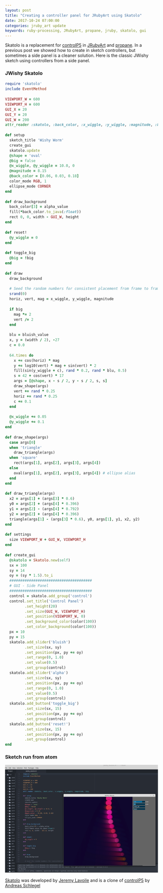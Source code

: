 ```yaml
---
layout: post
title: "Creating a controller panel for JRubyArt using Skatolo"
date: 2017-10-24 07:00:00
categories: jruby_art update
keywords: ruby-processing, JRubyArt, propane, jruby, skatolo, gui
---
```

Skatolo is a replacement for [controlP5][P5] in [JRubyArt][jruby_art] and [propane][propane]. In a previous post we showed how to create in sketch controllers, but sometimes a side panel is a cleaner solution. Here is the classic JWishy sketch using controllers from a side panel.

### JWishy Skatolo

```ruby
require 'skatolo'
include EventMethod

VIEWPORT_W = 600
VIEWPORT_H = 600
GUI_X = 20
GUI_Y = 20
GUI_W = 200
attr_reader :skatolo, :back_color, :x_wiggle, :y_wiggle, :magnitude, :big

def setup
  sketch_title 'Wishy Worm'
  create_gui
  skatolo.update
  @shape = 'oval'
  @big = false
  @x_wiggle, @y_wiggle = 10.0, 0
  @magnitude = 8.15
  @back_color = [0.06, 0.03, 0.18]
  color_mode RGB, 1
  ellipse_mode CORNER
end

def draw_background
  back_color[3] = alpha_value
  fill(*back_color.to_java(:float))
  rect 0, 0, width - GUI_W, height
end

def reset!
  @y_wiggle = 0
end

def toggle_big
  @big = !big
end

def draw
  draw_background

  # Seed the random numbers for consistent placement from frame to frame
  srand(0)
  horiz, vert, mag = x_wiggle, y_wiggle, magnitude

  if big
    mag *= 2
    vert /= 2
  end

  blu = bluish_value
  x, y = (width / 2), -27
  c = 0.0

  64.times do
    x += cos(horiz) * mag
    y += log10(vert) * mag + sin(vert) * 2
    fill(sin(y_wiggle + c), rand * 0.2, rand * blu, 0.5)
    s = 42 + cos(vert) * 17
    args = [@shape, x - s / 2, y - s / 2, s, s]
    draw_shape(args)
    vert += rand * 0.25
    horiz += rand * 0.25
    c += 0.1
  end

  @x_wiggle += 0.05
  @y_wiggle += 0.1
end

def draw_shape(args)
  case args[0]
  when 'triangle'
    draw_triangle(args)
  when 'square'
    rect(args[1], args[2], args[3], args[4])
  else
    oval(args[1], args[2], args[3], args[4]) # ellipse alias
  end
end

def draw_triangle(args)
  x2 = args[1] + (args[3] * 0.6)
  y0 = args[2] + (args[4] * 0.396)
  y1 = args[2] - (args[4] * 0.792)
  y2 = args[2] + (args[4] * 0.396)
  triangle(args[1] - (args[3] * 0.6), y0, args[1], y1, x2, y2)
end

def settings
  size VIEWPORT_W + GUI_W, VIEWPORT_H
end

def create_gui
  @skatolo = Skatolo.new(self)
  sx = 100
  sy = 14
  oy = (sy * 1.5).to_i
  ######################################
  # GUI - Side Panel
  ######################################
  control = skatolo.add_group('control')
  control.set_title('Control Panel')
         .set_height(20)
         .set_size(GUI_W, VIEWPORT_H)
         .set_position(VIEWPORT_W, 0)
         .set_background_color(color(100))
         .set_color_background(color(100))
  px = 10
  py = 15
  skatolo.add_slider('bluish')
         .set_size(sx, sy)
         .set_position(px, py += oy)
         .set_range(0, 1.0)
         .set_value(0.5)
         .set_group(control)
  skatolo.add_slider('alpha')
         .set_size(sx, sy)
         .set_position(px, py += oy)
         .set_range(0, 1.0)
         .set_value(0.5)
         .set_group(control)
  skatolo.add_button('toggle_big')
         .set_size(sx, 15)
         .set_position(px, py += oy)
         .set_group(control)
  skatolo.add_button('reset!')
         .set_size(sx, 15)
         .set_position(px, py += oy)
         .set_group(control)
end

```

### Sketch run from atom

<img src="/assets/jwishy.png" />

[Skatolo][skatolo] was developed by [Jeremy Lavoile][jeremy] and is a clone of [controlP5][P5] by [Andreas Schlegel][sojamo]

[sojamo]:http://www.sojamo.de/
[jeremy]:http://jeremy.laviole.name/
[propane]:https://ruby-processing.github.io/propane/
[jruby_art]:https://ruby-processing.github.io/JRubyArt/
[P5]:https://github.com/sojamo/controlp5
[fork]:https://github.com/monkstone/Skatolo
[skatolo]:https://github.com/Rea-lity-Tech/Skatolo
